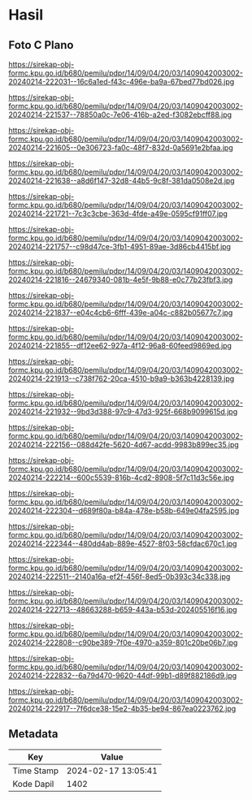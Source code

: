 # Hasil

## Foto C Plano

https://sirekap-obj-formc.kpu.go.id/b680/pemilu/pdpr/14/09/04/20/03/1409042003002-20240214-222031--16c6a1ed-f43c-496e-ba9a-67bed77bd026.jpg

https://sirekap-obj-formc.kpu.go.id/b680/pemilu/pdpr/14/09/04/20/03/1409042003002-20240214-221537--78850a0c-7e06-416b-a2ed-f3082ebcff88.jpg

https://sirekap-obj-formc.kpu.go.id/b680/pemilu/pdpr/14/09/04/20/03/1409042003002-20240214-221605--0e306723-fa0c-48f7-832d-0a5691e2bfaa.jpg

https://sirekap-obj-formc.kpu.go.id/b680/pemilu/pdpr/14/09/04/20/03/1409042003002-20240214-221638--a8d6f147-32d8-44b5-9c8f-381da0508e2d.jpg

https://sirekap-obj-formc.kpu.go.id/b680/pemilu/pdpr/14/09/04/20/03/1409042003002-20240214-221721--7c3c3cbe-363d-4fde-a49e-0595cf91ff07.jpg

https://sirekap-obj-formc.kpu.go.id/b680/pemilu/pdpr/14/09/04/20/03/1409042003002-20240214-221757--c98d47ce-3fb1-4951-89ae-3d86cb4415bf.jpg

https://sirekap-obj-formc.kpu.go.id/b680/pemilu/pdpr/14/09/04/20/03/1409042003002-20240214-221816--24679340-081b-4e5f-9b88-e0c77b23fbf3.jpg

https://sirekap-obj-formc.kpu.go.id/b680/pemilu/pdpr/14/09/04/20/03/1409042003002-20240214-221837--e04c4cb6-6fff-439e-a04c-c882b05677c7.jpg

https://sirekap-obj-formc.kpu.go.id/b680/pemilu/pdpr/14/09/04/20/03/1409042003002-20240214-221855--df12ee62-927a-4f12-96a8-60feed9869ed.jpg

https://sirekap-obj-formc.kpu.go.id/b680/pemilu/pdpr/14/09/04/20/03/1409042003002-20240214-221913--c738f762-20ca-4510-b9a9-b363b4228139.jpg

https://sirekap-obj-formc.kpu.go.id/b680/pemilu/pdpr/14/09/04/20/03/1409042003002-20240214-221932--9bd3d388-97c9-47d3-925f-668b9099615d.jpg

https://sirekap-obj-formc.kpu.go.id/b680/pemilu/pdpr/14/09/04/20/03/1409042003002-20240214-222156--088d42fe-5620-4d67-acdd-9983b899ec35.jpg

https://sirekap-obj-formc.kpu.go.id/b680/pemilu/pdpr/14/09/04/20/03/1409042003002-20240214-222214--600c5539-816b-4cd2-8908-5f7c11d3c56e.jpg

https://sirekap-obj-formc.kpu.go.id/b680/pemilu/pdpr/14/09/04/20/03/1409042003002-20240214-222304--d689f80a-b84a-478e-b58b-649e04fa2595.jpg

https://sirekap-obj-formc.kpu.go.id/b680/pemilu/pdpr/14/09/04/20/03/1409042003002-20240214-222344--480dd4ab-889e-4527-8f03-58cfdac670c1.jpg

https://sirekap-obj-formc.kpu.go.id/b680/pemilu/pdpr/14/09/04/20/03/1409042003002-20240214-222511--2140a16a-ef2f-456f-8ed5-0b393c34c338.jpg

https://sirekap-obj-formc.kpu.go.id/b680/pemilu/pdpr/14/09/04/20/03/1409042003002-20240214-222713--48663288-b659-443a-b53d-202405516f16.jpg

https://sirekap-obj-formc.kpu.go.id/b680/pemilu/pdpr/14/09/04/20/03/1409042003002-20240214-222808--c90be389-7f0e-4970-a359-801c20be06b7.jpg

https://sirekap-obj-formc.kpu.go.id/b680/pemilu/pdpr/14/09/04/20/03/1409042003002-20240214-222832--6a79d470-9620-44df-99b1-d89f882186d9.jpg

https://sirekap-obj-formc.kpu.go.id/b680/pemilu/pdpr/14/09/04/20/03/1409042003002-20240214-222917--7f6dce38-15e2-4b35-be94-867ea0223762.jpg


## Metadata

| Key        | Value               |
| ---------- | ------------------- |
| Time Stamp | 2024-02-17 13:05:41 |
| Kode Dapil | 1402                |



